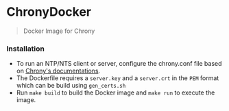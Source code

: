 # ChronyDocker
> Docker Image for Chrony

### Installation
- To run an NTP/NTS client or server, configure the chrony.conf file based on [Chrony's documentations](https://chrony.tuxfamily.org/documentation.html).
- The Dockerfile requires a `server.key` and a `server.crt` in the `PEM` format which can be build using `gen_certs.sh`
- Run `make build` to build the Docker image and `make run` to execute the image.
